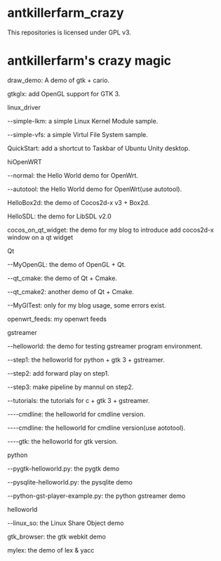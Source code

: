 antkillerfarm_crazy
===================

This repositories is licensed under GPL v3.

# antkillerfarm's crazy magic

draw_demo: A demo of gtk + cario.

gtkglx: add OpenGL support for GTK 3.

linux_driver

\-\-simple-lkm: a simple Linux Kernel Module sample.

\-\-simple-vfs: a simple Virtul File System sample.

QuickStart: add a shortcut to Taskbar of Ubuntu Unity desktop.

hiOpenWRT

\-\-normal: the Hello World demo for OpenWrt.

\-\-autotool: the Hello World demo for OpenWrt(use autotool).

HelloBox2d: the demo of Cocos2d-x v3 + Box2d.

HelloSDL: the demo for LibSDL v2.0

cocos_on_qt_widget: the demo for my blog to introduce add cocos2d-x window on a qt widget

Qt

\-\-MyOpenGL: the demo of OpenGL + Qt.

\-\-qt_cmake: the demo of Qt + Cmake.

\-\-qt_cmake2: another demo of Qt + Cmake.

\-\-MyGlTest: only for my blog usage, some errors exist.

openwrt_feeds: my openwrt feeds

gstreamer

\-\-helloworld: the demo for testing gstreamer program environment.

\-\-step1: the helloworld for python + gtk 3 + gstreamer.

\-\-step2: add forward play on step1.

\-\-step3: make pipeline by mannul on step2.

\-\-tutorials: the tutorials for c + gtk 3 + gstreamer.

\-\-\-\-cmdline: the helloworld for cmdline version.

\-\-\-\-cmdline: the helloworld for cmdline version(use aototool).

\-\-\-\-gtk: the helloworld for gtk version.

python

\-\-pygtk-helloworld.py: the pygtk demo

\-\-pysqlite-helloworld.py: the pysqlite demo

\-\-python-gst-player-example.py: the python gstreamer demo

helloworld

\-\-linux_so: the Linux Share Object demo

gtk_browser: the gtk webkit demo

mylex: the demo of lex & yacc
